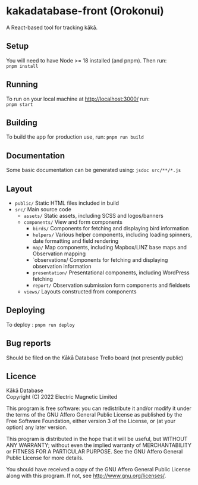 # kakadatabase-front (Orokonui)

A React-based tool for tracking kākā.

## Setup

You will need to have Node >= 18 installed (and pnpm). Then run:  
`pnpm install`

## Running

To run on your local machine at <http://localhost:3000/> run:  
`pnpm start`

## Building

To build the app for production use, run: `pnpm run build`

## Documentation

Some basic documentation can be generated using:
`jsdoc src/**/*.js`

## Layout

- `public/` Static HTML files included in build
- `src/` Main source code
  - `assets/` Static assets, including SCSS and logos/banners
  - `components/` View and form components
    - `birds/` Components for fetching and displaying bird information
    - `helpers/` Various helper components, including loading spinners, date formatting and field rendering
    - `map/` Map components, including Mapbox/LINZ base maps and Observation mapping
    - `observations/ Components for fetching and displaying observation information
    - `presentation/` Presentational components, including WordPress fetching
    - `report/` Observation submission form components and fieldsets
  - `views/` Layouts constructed from components

## Deploying

To deploy : `pnpm run deploy`

## Bug reports

Should be filed on the Kākā Database Trello board (not presently public)

## Licence

Kākā Database  
Copyright (C) 2022 Electric Magnetic Limited

This program is free software: you can redistribute it and/or modify it under the terms of the GNU Affero General Public License as published by the Free Software Foundation, either version 3 of the License, or (at your option) any later version.

This program is distributed in the hope that it will be useful, but WITHOUT ANY WARRANTY; without even the implied warranty of MERCHANTABILITY or FITNESS FOR A PARTICULAR PURPOSE. See the GNU Affero General Public License for more details.

You should have received a copy of the GNU Affero General Public License along with this program. If not, see http://www.gnu.org/licenses/.

